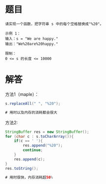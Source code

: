 # 题目

    请实现一个函数，把字符串 s 中的每个空格替换成"%20"。

    示例 1：
    输入：s = "We are happy."
    输出："We%20are%20happy."

    限制：
    0 <= s 的长度 <= 10000

# 解答

方法1（maple）：

```java
s.replaceAll(" ", "%20");

# 用时以及内存的消耗都会很大
```

方法2:

```java
StringBuffer res = new StringBuffer();
for (char c : s.toCharArray()){
    if(c == ' '){
        res.append("%20");
        continue;
    }
    res.append(c);
}
res.toString();

# 用时很快，内存消耗超50%
```

